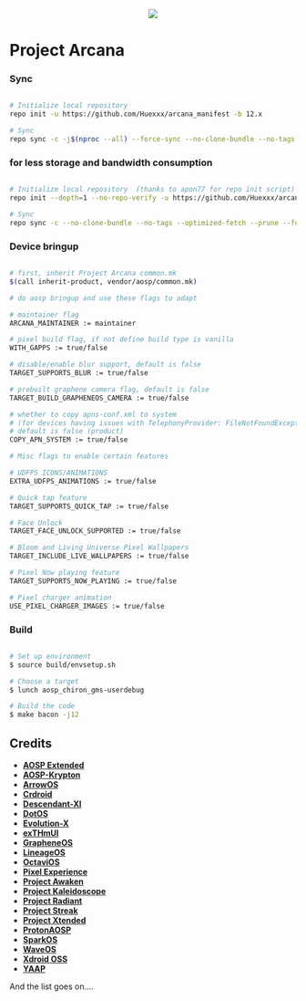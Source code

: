 <p align="center">
<img src="https://raw.githubusercontent.com/projectarcana-aosp/manifest/12.x/banner.png" > 
</p>

# Project Arcana #

### Sync ###

```bash

# Initialize local repository
repo init -u https://github.com/Huexxx/arcana_manifest -b 12.x

# Sync
repo sync -c -j$(nproc --all) --force-sync --no-clone-bundle --no-tags
```

### for less storage and bandwidth consumption ### 

```bash

# Initialize local repository  (thanks to apon77 for repo init script)
repo init --depth=1 --no-repo-verify -u https://github.com/Huexxx/arcana_manifest -b 12.x -g default,-mips,-darwin,-notdefault

# Sync
repo sync -c --no-clone-bundle --no-tags --optimized-fetch --prune --force-sync -j12
```

### Device bringup ###

```bash

# first, inherit Project Arcana common.mk
$(call inherit-product, vendor/aosp/common.mk)

# do aosp bringup and use these flags to adapt

# maintainer flag
ARCANA_MAINTAINER := maintainer

# pixel build flag, if not define build type is vanilla
WITH_GAPPS := true/false

# disable/enable blur support, default is false
TARGET_SUPPORTS_BLUR := true/false

# prebuilt graphene camera flag, default is false
TARGET_BUILD_GRAPHENEOS_CAMERA := true/false

# whether to copy apns-conf.xml to system
# (for devices having issues with TelephonyProvider: FileNotFoundException)
# default is false (product)
COPY_APN_SYSTEM := true/false

# Misc flags to enable certain features

# UDFPS ICONS/ANIMATIONS
EXTRA_UDFPS_ANIMATIONS := true/false

# Quick tap feature
TARGET_SUPPORTS_QUICK_TAP := true/false

# Face Unlock
TARGET_FACE_UNLOCK_SUPPORTED := true/false

# Bloom and Living Universe Pixel Wallpapers
TARGET_INCLUDE_LIVE_WALLPAPERS := true/false

# Pixel Now playing feature
TARGET_SUPPORTS_NOW_PLAYING := true/false

# Pixel charger animation
USE_PIXEL_CHARGER_IMAGES := true/false

```

### Build ###

```bash

# Set up environment
$ source build/envsetup.sh

# Choose a target
$ lunch aosp_chiron_gms-userdebug

# Build the code
$ make bacon -j12
```

Credits
-------
* [**AOSP Extended**](https://github.com/AospExtended)
* [**AOSP-Krypton**](https://github.com/AOSP-Krypton)
* [**ArrowOS**](https://github.com/ArrowOS)
* [**Crdroid**](https://github.com/crdroidandroid)
* [**Descendant-XI**](https://github.com/Descendant-XI)
* [**DotOS**](https://github.com/DotOS)
* [**Evolution-X**](https://github.com/Evolution-X)
* [**exTHmUI**](https://github.com/exthmui)
* [**GrapheneOS**](https://github.com/GrapheneOS)
* [**LineageOS**](https://github.com/LineageOS)
* [**OctaviOS**](https://github.com/Octavi-OS)
* [**Pixel Experience**](https://github.com/PixelExperience)
* [**Project Awaken**](https://github.com/Project-Awaken)
* [**Project Kaleidoscope**](https://github.com/Project-Kaleidoscope)
* [**Project Radiant**](https://github.com/ProjectRadiant)
* [**Project Streak**](https://github.com/ProjectStreak)
* [**Project Xtended**](https://github.com/Project-Xtended)
* [**ProtonAOSP**](https://github.com/ProtonAOSP)
* [**SparkOS**](https://github.com/Spark-rom)
* [**WaveOS**](https://github.com/)
* [**Xdroid OSS**](https://github.com/xdroid-oss)
* [**YAAP**](https://github.com/yaap)

And the list goes on....
